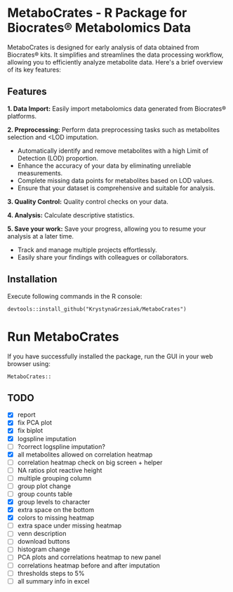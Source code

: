 # MetaboCrates - R Package for Biocrates® Metabolomics Data

MetaboCrates is designed for early analysis of data obtained from Biocrates® kits. It simplifies and streamlines the data processing workflow, allowing you to efficiently analyze metabolite data. Here's a brief overview of its key features:


## Features

**1. Data Import:** Easily import metabolomics data generated from Biocrates® platforms.

**2. Preprocessing:** Perform data preprocessing tasks such as metabolites selection and <LOD imputation. 

   - Automatically identify and remove metabolites with a high Limit of Detection (LOD) proportion.
   - Enhance the accuracy of your data by eliminating unreliable measurements.
   - Complete missing data points for metabolites based on LOD values.
   - Ensure that your dataset is comprehensive and suitable for analysis.

**3. Quality Control:** Quality control checks on your data.

**4. Analysis:** Calculate descriptive statistics.

**5. Save your work:** Save your progress, allowing you to resume your analysis at a later time.

  - Track and manage multiple projects effortlessly.
  - Easily share your findings with colleagues or collaborators.
  


## Installation

Execute following commands in the R console:

```
devtools::install_github("KrystynaGrzesiak/MetaboCrates")
```

# Run MetaboCrates

If you have successfully installed the package, run the GUI in your web browser using:

```
MetaboCrates::
```

## TODO

- [x] report
- [x] fix PCA plot
- [x] fix biplot
- [x] logspline imputation
- [ ] ?correct logspline imputation?
- [x] all metabolites allowed on correlation heatmap
- [ ] correlation heatmap check on big screen + helper
- [ ] NA ratios plot reactive height
- [ ] multiple grouping column
- [ ] group plot change
- [ ] group counts table
- [x] group levels to character
- [x] extra space on the bottom
- [x] colors to missing heatmap
- [ ] extra space under missing heatmap
- [ ] venn description
- [ ] download buttons
- [ ] histogram change
- [ ] PCA plots and correlations heatmap to new panel
- [ ] correlations heatmap before and after imputation
- [ ] thresholds steps to 5%
- [ ] all summary info in excel
